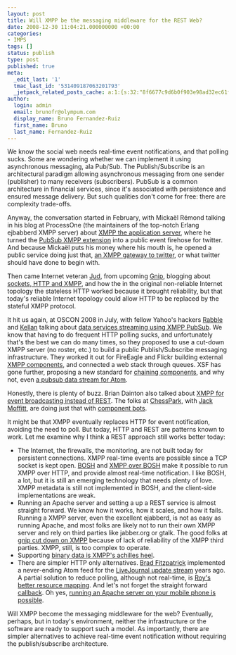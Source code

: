 ```yaml
---
layout: post
title: Will XMPP be the messaging middleware for the REST Web?
date: 2008-12-30 11:04:21.000000000 +00:00
categories:
- IMPS
tags: []
status: publish
type: post
published: true
meta:
  _edit_last: '1'
  tmac_last_id: '531409187063201793'
  _jetpack_related_posts_cache: a:1:{s:32:"8f6677c9d6b0f903e98ad32ec61f8deb";a:2:{s:7:"expires";i:1415530188;s:7:"payload";a:3:{i:0;a:1:{s:2:"id";i:254;}i:1;a:1:{s:2:"id";i:116;}i:2;a:1:{s:2:"id";i:129;}}}}
author:
  login: admin
  email: brunofr@olympum.com
  display_name: Bruno Fernandez-Ruiz
  first_name: Bruno
  last_name: Fernandez-Ruiz
---
```


We know the social web needs real-time event notifications, and that
polling sucks. Some are wondering whether we can implement it using
asynchronous messaging, ala Pub/Sub. The Publish/Subscribe is an
architectural paradigm allowing asynchronous messaging from one sender
(publisher) to many receivers (subscribers). PubSub is a common
architecture in financial services, since it's associated with
persistence and ensured message delivery. But such qualities don't
come for free: there are complexity trade-offs.

<p>Anyway, the conversation started in February, with Mickaël Rémond talking in his blog at ProcessOne (the maintainers of the top-notch Erlang ejbabberd XMPP server) about <a href="http://www.process-one.net/en/blogs/article/introducing_the_xmpp_application_server/">XMPP the application server</a>, where he turned the <a href="http://xmpp.org/extensions/xep-0060.html">PubSub XMPP extension</a> into a public event firehose for twitter. And because Mickaël puts his money where his mouth is, he opened a public service doing just that, <a href="http://www.process-one.net/en/blogs/article/tweetim_a_twitter_xmpp_gateway_service/">an XMPP gateway to twitter</a>, or what twitter should have done to begin with.</p>
<p>Then came Internet veteran <a href="http://one.valeski.org">Jud</a>, from upcoming <a href="http://gnipcentral.com">Gnip</a>, blogging about <a href="http://one.valeski.org/2008/06/sockets-http-xmpp-and-leap-frog.html">sockets, HTTP and XMPP</a>, and how the in the original non-reliable Internet topology the stateless HTTP worked because it brought reliability, but that today's reliable Internet topology could allow HTTP to be replaced by the stateful XMPP protocol.</p>
<p>It hit us again, at OSCON 2008 in July, with fellow Yahoo's hackers <a href="http://anarchogeek.com/">Rabble</a> and <a href="http://laughingmeme.org/">Kellan</a> talking about <a href="http://en.oreilly.com/oscon2008/public/schedule/detail/4359">data services streaming using XMPP PubSub</a>. We know that having to do frequent HTTP polling sucks, and unfortunately that's the best we can do many times, so they proposed to use a cut-down XMPP server (no roster, etc.) to build a public Publish/Subscribe messaging infrastructure. They worked it out for FireEagle and Flickr building external <a href="http://xmpp.org/extensions/xep-0114.html">XMPP components</a>, and connected a web stack through queues. XSF has gone further, proposing a new standard for <a href="http://xmpp.org/extensions/xep-0253.html">chaining components</a>, and why not, even <a href="http://xmpp.org/internet-drafts/draft-saintandre-atompub-notify-07.txt">a pubsub data stream for Atom</a>.</p>
<p>Honestly, there is plenty of buzz. Brian Dainton also talked about <a href="http://www.slideshare.net/bdainton/a-change-in-protocol-exploring-xmpp-in-ruby-presentation?type=document">XMPP for event broadcasting instead of REST</a>. The folks at <a href="http://www.chesspark.com/">ChessPark</a>, with <a href="http://metajack.im/about/">Jack Moffitt</a>, are doing just that with <a href="http://metajack.im/2008/08/04/thoughts-on-scalable-xmpp-bots/">component bots</a>.</p>
<p>It might be that XMPP eventually replaces HTTP for event notification, avoiding the need to poll. But today, HTTP and REST are patterns known to work. Let me examine why I think a REST approach still works better today:</p>
<ul>
<li>The Internet, the firewalls, the monitoring, are not built today for persistent connections. XMPP real-time events are possible since a TCP socket is kept open. <a href="http://xmpp.org/extensions/xep-0124.html">BOSH</a> and <a href="http://xmpp.org/extensions/xep-0206.html">XMPP over BOSH</a> make it possible to run XMPP over HTTP, and provide almost real-time notification. I like BOSH, a lot, but it is still an emerging technology that needs plenty of love. XMPP metadata is still not implemented in BOSH, and the client-side implementations are weak.</li>
<li>Running an Apache server and setting a up a REST service is almost straight forward. We know how it works, how it scales, and how it fails. Running a XMPP server, even the excellent ejabberd, is not as easy as running Apache, and most folks are likely not to run their own XMPP server and rely on third parties like jabber.org or gtalk. The good folks at <a href="http://blog.gnipcentral.com/2008/11/03/winding-down-xmpp-for-now/">gnip cut down on XMPP</a> because of lack of reliability of the XMPP third parties. XMPP, still, is too complex to operate.</li>
<li>Supporting <a href="http://metajack.wordpress.com/2008/06/10/binary-data-is-xmpps-achilles-heel/">binary data is XMPP's achilles heel</a>.</li>
<li>There are simpler HTTP only alternatives. <a href="http://brad.livejournal.com/2143713.html">Brad Fitzpatrick</a> implemented a never-ending Atom feed for the <a href="http://updates.sixapart.com/">LiveJournal update stream</a> years ago. A partial solution to reduce polling, although not real-time, is <a href="http://roy.gbiv.com/untangled/2008/paper-tigers-and-hidden-dragons">Roy's better resource mapping</a>. And let's not forget the straight forward <a href="http://joshua.schachter.org/2008/07/beyond-rest.html">callback</a>. Oh yes, <a href="http://mymobilesite.net/">running an Apache server on your mobile phone is possible</a>.</li>
</ul>
<p>Will XMPP become the messaging middleware for the web? Eventually, perhaps, but in today's environment, neither the infrastructure or the software are ready to support such a model. As importantly, there are simpler alternatives to achieve real-time event notification without requiring the publish/subscribe architecture.</p>

